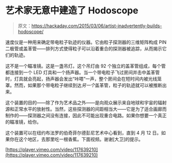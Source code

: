 # 艺术家无意中建造了 Hodoscope

> 原文：<https://hackaday.com/2015/03/06/artist-inadvertently-builds-hodoscope/>

速度仪是一种用来确定带电粒子轨迹的仪器。它由粒子探测器的三维矩阵构成 PIN 二极管或盖革管——排列方式使得粒子可以沿着重合的探测器被追踪，从而揭示它们的轨迹。

这不是一个瞄准镜。这是一盏吊灯。这个吊灯由 92 个独立的盖革管组成，每个管都连接到一个 LED 灯具和一个扬声器。当一个带电粒子飞过房间并击中盖革管时，灯具就会亮起，扬声器会发出“咔嗒”一声，整个房间会在短时间内被光线笼罩。然而，如果那个带电粒子继续到达*另一个*盖革管，粒子的轨迹就可以被推断出来。

这个装置的目的——除了作为艺术品之外——是向观众展示来自地球和宇宙的辐射源和正常水平的放射性。当然，这些探测器的间距相当大——它是为了适合画廊而制作的——探测器之间没有连接，因此不可能出现重合电路。如果你想要一个真正的瞄准镜，给你。

这个装置可以在纽约布法罗的伯奇菲尔德彭尼艺术中心看到，直到 4 月 12 日。如果你在这个地区，去那里吃一根香蕉。下面视频。谢谢[大卫]的提示。

[https://player.vimeo.com/video/117639210](https://player.vimeo.com/video/117639210)